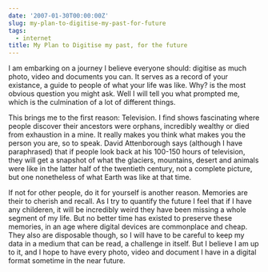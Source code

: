 ```yaml
---
date: '2007-01-30T00:00:00Z'
slug: my-plan-to-digitise-my-past-for-future
tags:
  - internet
title: My Plan to Digitise my past, for the future
---
```


I am embarking on a journey I believe everyone should: digitise as much photo,
video and documents you can. It serves as a record of your existance, a guide to
people of what your life was like. Why? is the most obvious question you might
ask. Well I will tell you what prompted me, which is the culmination of a lot of
different things.

This brings me to the first reason: Television. I find shows fascinating where
people discover their ancestors were orphans, incredibly wealthy or died from
exhaustion in a mine. It really makes you think what makes you the person you
are, so to speak. David Attenborough says (although I have paraphrased) that if
people look back at his 100-150 hours of television, they will get a snapshot of
what the glaciers, mountains, desert and animals were like in the latter half of
the twentieth century, not a complete picture, but one nonetheless of what Earth
was like at that time.

If not for other people, do it for yourself is another reason. Memories are
their to cherish and recall. As I try to quantify the future I feel that if I
have any childeren, it will be incredibly weird they have been missing a whole
segment of my life. But no better time has existed to preserve these memories,
in an age where digital devices are commonplace and cheap. They also are
disposable though, so I will have to be careful to keep my data in a medium that
can be read, a challenge in itself. But I believe I am up to it, and I hope to
have every photo, video and document I have in a digital format sometime in the
near future.

